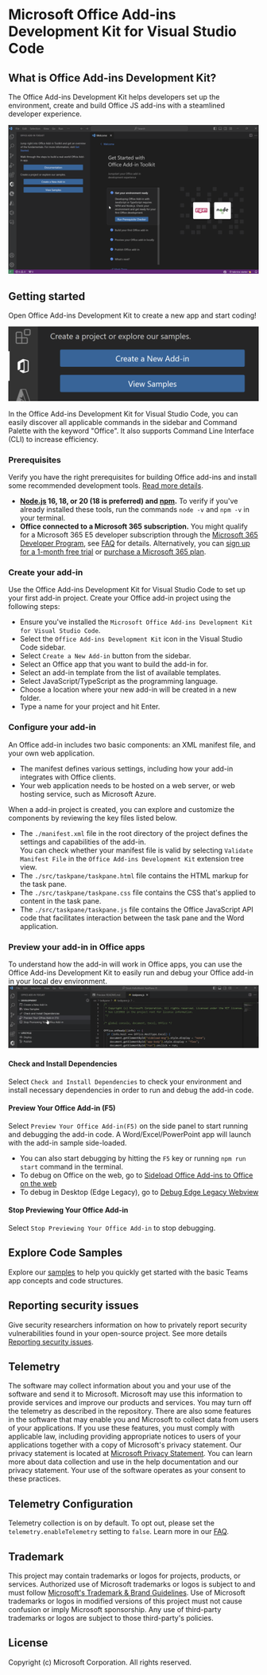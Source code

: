 ﻿# Microsoft Office Add-ins Development Kit for Visual Studio Code
## What is Office Add-ins Development Kit?
The Office Add-ins Development Kit helps developers set up the environment, create and build Office JS add-ins with a steamlined developer experience.

<img src=./assets/Office_Addin_Dev_Kit.gif>

## Getting started
Open Office Add-ins Development Kit to create a new app and start coding!

<img src=./assets/Dev_Kit_GetStarted.png>

In the Office Add-ins Development Kit for Visual Studio Code, you can easily discover all applicable commands in the sidebar and Command Palette with the keyword "Office". It also supports Command Line Interface (CLI) to increase efficiency.

### Prerequisites
Verify you have the right prerequisites for building Office add-ins and install some recommended development tools. [Read more details](https://learn.microsoft.com/office/dev/add-ins/overview/set-up-your-dev-environment).

- **[Node.js](https://nodejs.org) 16, 18, or 20 (18 is preferred) and [npm](https://www.npmjs.com/get-npm).** To verify if you've already installed these tools, run the commands `node -v` and `npm -v` in your terminal.
- **Office connected to a Microsoft 365 subscription.** You might qualify for a Microsoft 365 E5 developer subscription through the [Microsoft 365 Developer Program](
https://developer.microsoft.com/microsoft-365/dev-program), see [FAQ](
https://learn.microsoft.com/office/developer-program/microsoft-365-developer-program-faq#who-qualifies-for-a-microsoft-365-e5-developer-subscription-) for details.
Alternatively, you can [sign up for a 1-month free trial](
https://www.microsoft.com/microsoft-365/try?rtc=1)
or [purchase a Microsoft 365 plan](
https://www.microsoft.com/microsoft-365/buy/compare-all-microsoft-365-products).


### Create your add-in
Use the Office Add-ins Development Kit for Visual Studio Code to set up your first add-in project. Create your Office add-in project using the following steps:

* Ensure you've installed the `Microsoft Office Add-ins Development Kit for Visual Studio Code`.
* Select the `Office Add-ins Development Kit` icon in the Visual Studio Code sidebar.
* Select `Create a New Add-in` button from the sidebar.
* Select an Office app that you want to build the add-in for.
* Select an add-in template from the list of available templates.
* Select JavaScript/TypeScript as the programming language.
* Choose a location where your new add-in will be created in a new folder.
* Type a name for your project and hit Enter.

### Configure your add-in

An Office add-in includes two basic components: an XML manifest file, and your own web application. 
* The manifest defines various settings, including how your add-in integrates with Office clients. 
* Your web application needs to be hosted on a web server, or web hosting service, such as Microsoft Azure.

When a add-in project is created, you can explore and customize the components by reviewing the key files listed below.

- The `./manifest.xml` file in the root directory of the project defines the settings and capabilities of the add-in.  <br>You can check whether your manifest file is valid by selecting `Validate Manifest File` in the `Office Add-ins Development Kit` extension tree view.
- The `./src/taskpane/taskpane.html` file contains the HTML markup for the task pane.
- The `./src/taskpane/taskpane.css` file contains the CSS that's applied to content in the task pane.
- The `./src/taskpane/taskpane.js` file contains the Office JavaScript API code that facilitates interaction between the task pane and the Word application.

### Preview your add-in in Office apps

To understand how the add-in will work in Office apps, you can use the Office Add-ins Development Kit to easily run and debug your Office add-in in your local dev environment.
<br><img src=./assets/Dev_Kit_Preview.gif>

#### Check and Install Dependencies
Select `Check and Install Dependencies` to check your environment and install necessary dependencies in order to run and debug the add-in code.

#### Preview Your Office Add-in (F5)

Select `Preview Your Office Add-in(F5)` on the side panel to start running and debugging the add-in code. A Word/Excel/PowerPoint app will launch with the add-in sample side-loaded.
- You can also start debugging by hitting the `F5` key or running `npm run start` command in the terminal.
- To debug on Office on the web, go to [Sideload Office Add-ins to Office on the web](https://learn.microsoft.com/office/dev/add-ins/testing/sideload-office-add-ins-for-testing)
- To debug in Desktop (Edge Legacy), go to [Debug Edge Legacy Webview](https://learn.microsoft.com/office/dev/add-ins/testing/debug-add-ins-using-devtools-edge-legacy)

#### Stop Previewing Your Office Add-in

Select `Stop Previewing Your Office Add-in` to stop debugging.


## Explore Code Samples
Explore our [samples](https://github.com/OfficeDev/Office-Samples) to help you quickly get started with the basic Teams app concepts and code structures.

## Reporting security issues
Give security researchers information on how to privately report security vulnerabilities found in your open-source project. See more details [Reporting security issues](https://docs.opensource.microsoft.com/content/releasing/security.html).

## Telemetry
The software may collect information about you and your use of the software and send it to Microsoft. Microsoft may use this information to provide services and improve our products and services. You may turn off the telemetry as described in the repository. There are also some features in the software that may enable you and Microsoft to collect data from users of your applications. If you use these features, you must comply with applicable law, including providing appropriate notices to users of your applications together with a copy of Microsoft's privacy statement. Our privacy statement is located at [Microsoft Privacy Statement](https://privacy.microsoft.com/privacystatement). You can learn more about data collection and use in the help documentation and our privacy statement. Your use of the software operates as your consent to these practices.

## Telemetry Configuration
Telemetry collection is on by default. To opt out, please set the `telemetry.enableTelemetry` setting to `false`. Learn more in our [FAQ](https://code.visualstudio.com/docs/supporting/faq#_how-to-disable-telemetry-reporting).

## Trademark
This project may contain trademarks or logos for projects, products, or services. Authorized use of Microsoft trademarks or logos is subject to and must follow [Microsoft's Trademark & Brand Guidelines](https://www.microsoft.com/legal/intellectualproperty/trademarks/usage/general). Use of Microsoft trademarks or logos in modified versions of this project must not cause confusion or imply Microsoft sponsorship. Any use of third-party trademarks or logos are subject to those third-party's policies.

## License
Copyright (c) Microsoft Corporation. All rights reserved.